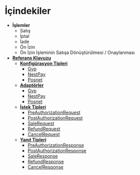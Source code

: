 # İçindekiler
* **İşlemler**
	* Satış
	* İptal
	* İade
	* Ön İzin
	* Ön İzin İşleminin Satışa Dönüştürülmesi / Onaylanması
* [**Referans Klavuzu**](/docs/References.md)
	* [**Konfigürasyon Tipleri**](/docs/References/ConfigurationTypes.md)
		* [Gvp](/docs/References/ConfigurationTypes/Gvp.md)
		* [NestPay](/docs/References/ConfigurationTypes/NestPay.md)
		* [Posnet](/docs/References/ConfigurationTypes/Posnet.md)
	* [**Adaptörler**](/docs/References/Adapters.md)
		* [Gvp](/docs/References/Adapters/Gvp.md)
		* [NestPay](/docs/References/Adapters/NestPay.md)
		* [Posnet](/docs/References/Adapters/Posnet.md)
	* [**İstek Tipleri**](/docs/References/RequestTypes.md)
		* [PreAuthorizationRequest](/docs/References/RequestTypes/PreAuthorizationRequest.md)
		* [PostAuthorizationRequest](/docs/References/RequestTypes/PostAuthorizationRequest.md)
		* [SaleRequest](/docs/References/RequestTypes/SaleRequest.md)
		* [RefundRequest](/docs/References/RequestTypes/RefundRequest.md)
		* [CancelRequest](/docs/References/RequestTypes/CancelRequest.md)
	* [**Yanıt Tipleri**](/docs/References/ResponseTypes.md)
		* [PreAuthorizationResponse](/docs/References/ResponseTypes/PreAuthorizationResponse.md)
		* [PostAuthorizationResponse](/docs/References/ResponseTypes/PostAuthorizationResponse.md)
		* [SaleResponse](/docs/References/ResponseTypes/SaleResponse.md)
		* [RefundResponse](/docs/References/ResponseTypes/RefundResponse.md)
		* [CancelResponse](/docs/References/ResponseTypes/CancelResponse.md)

